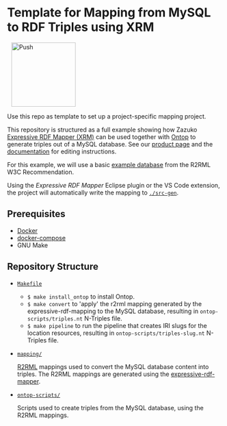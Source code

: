 # Template for Mapping from MySQL to RDF Triples using XRM

<a href="https://gitpod.io/#https://github.com/zazuko/gitpod-example" style="padding: 10px;">
    <img src="https://gitpod.io/button/open-in-gitpod.svg" width="150" alt="Push" align="center">
</a>

Use this repo as template to set up a project-specific mapping project.

This repository is structured as a full example showing how Zazuko [Expressive RDF Mapper (XRM)](https://zazuko.com/products/expressive-rdf-mapper/)
can be used together with [Ontop](https://github.com/ontop/ontop) to generate triples out of a MySQL database. See our [product page](https://zazuko.com/products/expressive-rdf-mapper/) and the [documentation](https://github.com/zazuko/expressive-rdf-mapper) for editing instructions.


For this example, we will use a basic [example database](https://www.w3.org/TR/r2rml/#example-input-database) from the R2RML W3C Recommendation.

Using the *Expressive RDF Mapper* Eclipse plugin or the VS Code extension, the project will automatically write the mapping to [`./src-gen`](./src-gen).

## Prerequisites

* [Docker](https://www.docker.com/get-started)
* [docker-compose](https://docs.docker.com/compose/install/)
* GNU Make

## Repository Structure

* [`Makefile`](./Makefile)

    * `$ make install_ontop` to install Ontop.
    * `$ make convert` to 'apply' the r2rml mapping generated by the expressive-rdf-mapping to the MySQL database, resulting in `ontop-scripts/triples.nt` N-Triples file.
    * `$ make pipeline` to run the pipeline that creates IRI slugs for the location resources, resulting in `ontop-scripts/triples-slug.nt` N-Triples file.

* [`mapping/`](./mapping/)

    [R2RML](https://www.w3.org/TR/r2rml/#abstract) mappings used to convert the MySQL database content into triples. The R2RML mappings are generated using the [expressive-rdf-mapper](https://github.com/zazuko/expressive-rdf-mapper).

* [`ontop-scripts/`](./ontop-scripts/)

    Scripts used to create triples from the MySQL database, using the R2RML mappings.
